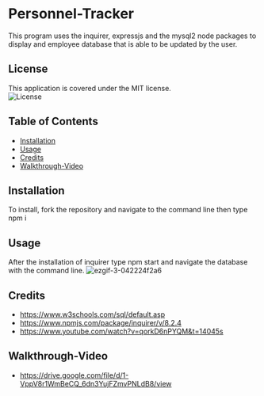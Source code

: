# Personnel-Tracker

This program uses the inquirer, expressjs and the mysql2 node packages to display and employee database that is able to be updated by the user.

## License
This application is covered under the MIT license.<br>
![License](https://img.shields.io/badge/License-MIT-green.svg)


## Table of Contents

- [Installation](#installation)
- [Usage](#usage)
- [Credits](#credits)
- [Walkthrough-Video](#walkthrough-video)

## Installation

To install, fork the repository and navigate to the command line then type npm i


## Usage

After the installation of inquirer type npm start and navigate the database with the command line.
![ezgif-3-042224f2a6](https://github.com/Element2804/Personnel-Tracker/assets/103654389/6ab06545-0e83-4c7a-9103-5f092bf7b3f4)



## Credits
- https://www.w3schools.com/sql/default.asp
- https://www.npmjs.com/package/inquirer/v/8.2.4
- https://www.youtube.com/watch?v=qorkD6nPYQM&t=14045s

## Walkthrough-Video
- https://drive.google.com/file/d/1-VppV8r1WmBeCQ_6dn3YujFZmvPNLdB8/view